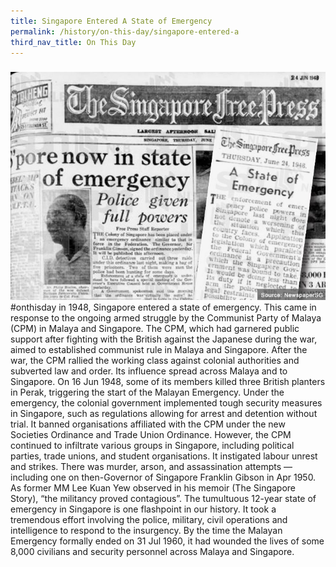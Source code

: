 ```yaml
---
title: Singapore Entered A State of Emergency
permalink: /history/on-this-day/singapore-entered-a
third_nav_title: On This Day
---
```

 ###
 ![Alt text for image on Isomer site](/images/stateofemergency.jpeg)
 #onthisday in 1948, Singapore entered a state of emergency. This came in response to the ongoing armed struggle by the Communist Party of Malaya (CPM) in Malaya and Singapore.
The CPM, which had garnered public support after fighting with the British against the Japanese during the war, aimed to established communist rule in Malaya and Singapore. After the war, the CPM rallied the working class against colonial authorities and subverted law and order. Its influence spread across Malaya and to Singapore. On 16 Jun 1948, some of its members killed three British planters in Perak, triggering the start of the Malayan Emergency.
Under the emergency, the colonial government implemented tough security measures in Singapore, such as regulations allowing for arrest and detention without trial. It banned organisations affiliated with the CPM under the new Societies Ordinance and Trade Union Ordinance.
However, the CPM continued to infiltrate various groups in Singapore, including political parties, trade unions, and student organisations. It instigated labour unrest and strikes. There was murder, arson, and assassination attempts — including one on then-Governor of Singapore Franklin Gibson in Apr 1950. As former MM Lee Kuan Yew observed in his memoir (The Singapore Story), “the militancy proved contagious”.
The tumultuous 12-year state of emergency in Singapore is one flashpoint in our history. It took a tremendous effort involving the police, military, civil operations and intelligence to respond to the insurgency. By the time the Malayan Emergency formally ended on 31 Jul 1960, it had wounded the lives of some 8,000 civilians and security personnel across Malaya and Singapore.